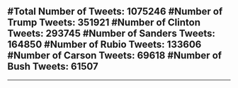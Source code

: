 #Total Number of Tweets: 1075246 
#Number of Trump Tweets: 351921
#Number of Clinton Tweets: 293745
#Number of Sanders Tweets: 164850
#Number of Rubio Tweets: 133606
#Number of Carson Tweets: 69618
#Number of Bush Tweets: 61507
---
---
